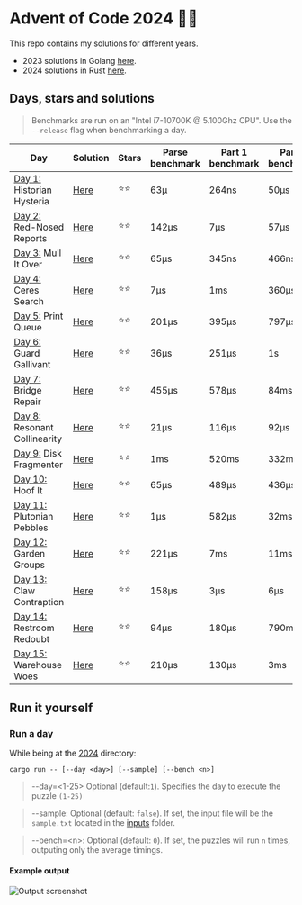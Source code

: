 # Advent of Code 2024 🎄🎁
This repo contains my solutions for different years.
- 2023 solutions in Golang [here](./2023/).
- 2024 solutions in Rust [here](./2024/).

## Days, stars and solutions 
> Benchmarks are run on an "Intel i7-10700K @ 5.100Ghz CPU".
> Use the `--release` flag when benchmarking a day.

| Day | Solution | Stars | Parse benchmark | Part 1 benchmark | Part 2 benchmark |
|-----|----------|-------|-------------------|-----------------|------------------|
| [Day 1:](https://adventofcode.com/2024/day/1) Historian Hysteria | [Here](./2024/solutions/day01.rs) | ⭐⭐ | 63µ | 264ns | 50µs |
| [Day 2:](https://adventofcode.com/2024/day/2) Red-Nosed Reports | [Here](./2024/solutions/day02.rs) | ⭐⭐ | 142µs | 7µs | 57µs |
| [Day 3:](https://adventofcode.com/2024/day/3) Mull It Over | [Here](./2024/solutions/day03.rs) | ⭐⭐ | 65µs | 345ns | 466ns |
| [Day 4:](https://adventofcode.com/2024/day/4) Ceres Search | [Here](./2024/solutions/day04.rs) | ⭐⭐ | 7µs | 1ms | 360µs |
| [Day 5:](https://adventofcode.com/2024/day/5) Print Queue | [Here](./2024/solutions/day05.rs) | ⭐⭐ | 201µs | 395µs | 797µs |
| [Day 6:](https://adventofcode.com/2024/day/6) Guard Gallivant | [Here](./2024/solutions/day06.rs) | ⭐⭐ | 36µs | 251µs | 1s |
| [Day 7:](https://adventofcode.com/2024/day/7) Bridge Repair | [Here](./2024/solutions/day07.rs) | ⭐⭐ | 455µs | 578µs | 84ms |
| [Day 8:](https://adventofcode.com/2024/day/8) Resonant Collinearity | [Here](./2024/solutions/day08.rs) | ⭐⭐ | 21µs | 116µs | 92µs |
| [Day 9:](https://adventofcode.com/2024/day/9) Disk Fragmenter | [Here](./2024/solutions/day09.rs) | ⭐⭐ | 1ms | 520ms | 332ms |
| [Day 10:](https://adventofcode.com/2024/day/10) Hoof It | [Here](./2024/solutions/day10.rs) | ⭐⭐ | 65µs | 489µs | 436µs |
| [Day 11:](https://adventofcode.com/2024/day/11) Plutonian Pebbles | [Here](./2024/solutions/day11.rs) | ⭐⭐ | 1µs | 582µs | 32ms |
| [Day 12:](https://adventofcode.com/2024/day/12) Garden Groups | [Here](./2024/solutions/day12.rs) | ⭐⭐ | 221µs | 7ms | 11ms |
| [Day 13:](https://adventofcode.com/2024/day/13) Claw Contraption | [Here](./2024/solutions/day13.rs) | ⭐⭐ | 158µs | 3µs | 6µs |
| [Day 14:](https://adventofcode.com/2024/day/14) Restroom Redoubt | [Here](./2024/solutions/day14.rs) | ⭐⭐ | 94µs | 180µs | 790ms |
| [Day 15:](https://adventofcode.com/2024/day/15) Warehouse Woes | [Here](./2024/solutions/day15.rs) | ⭐⭐ | 210µs | 130µs | 3ms |

## Run it yourself
### Run a day 
While being at the [2024](./2024/) directory:
```
cargo run -- [--day <day>] [--sample] [--bench <n>]
```
> --day=<1-25> Optional (default:`1`). Specifies the day to execute the puzzle `(1-25)`

> --sample: Optional (default: `false`). If set, the input file will be the `sample.txt` located in the [inputs](./2024/inputs) folder.

> --bench=\<n\>: Optional (default: `0`). If set, the puzzles will run `n` times, outputing only the average timings.

#### Example output
![Output screenshot](https://github.com/user-attachments/assets/072b854a-4e15-4284-a5c5-3745c6bd0f76)
